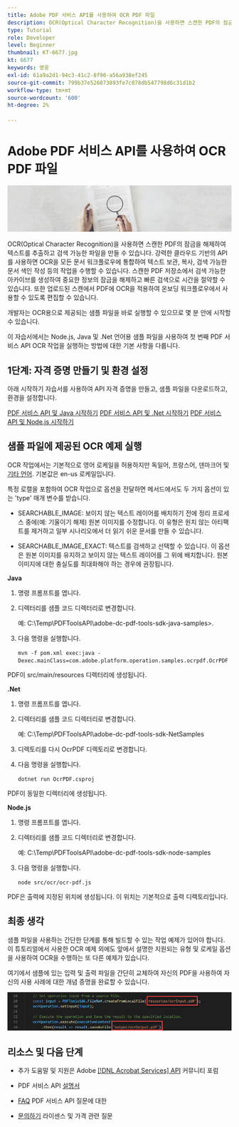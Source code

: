 ```yaml
---
title: Adobe PDF 서비스 API를 사용하여 OCR PDF 파일
description: OCR(Optical Character Recognition)을 사용하면 스캔한 PDF의 잠금을 해제하여 텍스트를 추출하고 검색 가능한 파일을 만들 수 있습니다
type: Tutorial
role: Developer
level: Beginner
thumbnail: KT-6677.jpg
kt: 6677
keywords: 영웅
exl-id: 61a9a2d1-94c3-41c2-8f90-a56a938ef245
source-git-commit: 799b37e526073893fe7c078db547798d6c31d1b2
workflow-type: tm+mt
source-wordcount: '600'
ht-degree: 2%

---
```


# Adobe PDF 서비스 API를 사용하여 OCR PDF 파일

![PDF 메인 이미지 만들기](assets/OCR_hero.jpg)

OCR(Optical Character Recognition)을 사용하면 스캔한 PDF의 잠금을 해제하여 텍스트를 추출하고 검색 가능한 파일을 만들 수 있습니다. 강력한 클라우드 기반의 API를 사용하면 OCR을 모든 문서 워크플로우에 통합하여 텍스트 보관, 복사, 검색 가능한 문서 색인 작성 등의 작업을 수행할 수 있습니다. 스캔한 PDF 저장소에서 검색 가능한 아카이브를 생성하여 중요한 정보의 잠금을 해제하고 빠른 검색으로 시간을 절약할 수 있습니다. 또한 업로드된 스캔에서 PDF에 OCR을 적용하여 온보딩 워크플로우에서 사용할 수 있도록 편집할 수 있습니다.

개발자는 OCR용으로 제공되는 샘플 파일을 바로 실행할 수 있으므로 몇 분 안에 시작할 수 있습니다.

이 자습서에서는 Node.js, Java 및 .Net 언어용 샘플 파일을 사용하여 첫 번째 PDF 서비스 API OCR 작업을 실행하는 방법에 대한 기본 사항을 다룹니다.

## 1단계: 자격 증명 만들기 및 환경 설정

아래 시작하기 자습서를 사용하여 API 자격 증명을 만들고, 샘플 파일을 다운로드하고, 환경을 설정합니다.

[PDF 서비스 API 및 Java 시작하기](gettingstartedjava.md)
[PDF 서비스 API 및 .Net 시작하기](gettingstartednet.md)
[PDF 서비스 API 및 Node.js 시작하기](createpdffromhtml.md)

## 샘플 파일에 제공된 OCR 예제 실행

OCR 작업에서는 기본적으로 영어 로케일을 허용하지만 독일어, 프랑스어, 덴마크어 및 [기타 언어](https://opensource.adobe.com/pdftools-sdk-docs/release/latest/howtos.html#ocr-with-explicit-language). 기본값은 en-us 로케일입니다.

특정 로캘을 포함하여 OCR 작업으로 옵션을 전달하면 메서드에서도 두 가지 옵션이 있는 &#39;type&#39; 매개 변수를 받습니다.

* SEARCHABLE_IMAGE: 보이지 않는 텍스트 레이어를 배치하기 전에 정리 프로세스 중에(예: 기울이기 해제) 원본 이미지를 수정합니다. 이 유형은 원치 않는 아티팩트를 제거하고 일부 시나리오에서 더 읽기 쉬운 문서를 만들 수 있습니다.

* SEARCHABLE_IMAGE_EXACT: 텍스트를 검색하고 선택할 수 있습니다. 이 옵션은 원본 이미지를 유지하고 보이지 않는 텍스트 레이어를 그 위에 배치합니다. 원본 이미지에 대한 충실도를 최대화해야 하는 경우에 권장됩니다.

**Java**

1. 명령 프롬프트를 엽니다.

1. 디렉터리를 샘플 코드 디렉터리로 변경합니다.

   예: C:\Temp\PDFToolsAPI\adobe-dc-pdf-tools-sdk-java-samples>.

1. 다음 명령을 실행합니다.

   `mvn -f pom.xml exec:java -Dexec.mainClass=com.adobe.platform.operation.samples.ocrpdf.OcrPDF`

PDF이 src/main/resources 디렉터리에 생성됩니다.

**.Net**

1. 명령 프롬프트를 엽니다.

1. 디렉터리를 샘플 코드 디렉터리로 변경합니다.

   예: C:\Temp\PDFToolsAPI\adobe-dc-pdf-tools-sdk-NetSamples

1. 디렉토리를 다시 OcrPDF 디렉토리로 변경합니다.

1. 다음 명령을 실행합니다.

   `dotnet run OcrPDF.csproj`

PDF이 동일한 디렉터리에 생성됩니다.

**Node.js**

1. 명령 프롬프트를 엽니다.

1. 디렉터리를 샘플 코드 디렉터리로 변경합니다.

   예: C:\Temp\PDFToolsAPI\adobe-dc-pdf-tools-sdk-node-samples

1. 다음 명령을 실행합니다.

   `node src/ocr/ocr-pdf.js`

PDF은 출력에 지정된 위치에 생성됩니다. 이 위치는 기본적으로 출력 디렉토리입니다.

## 최종 생각

샘플 파일을 사용하는 간단한 단계를 통해 빌드할 수 있는 작업 예제가 있어야 합니다. 이 튜토리얼에서 사용한 OCR 예제 외에도 앞에서 설명한 지원되는 유형 및 로케일 옵션을 사용하여 OCR을 수행하는 또 다른 예제가 있습니다.

여기에서 샘플에 있는 입력 및 출력 파일을 간단히 교체하여 자신의 PDF을 사용하여 자신의 사용 사례에 대한 개념 증명을 완료할 수 있습니다.

![개념 증명](assets/OCR_poc.png)

## 리소스 및 다음 단계

* 추가 도움말 및 지원은 Adobe [[!DNL Acrobat Services] API](https://community.adobe.com/t5/document-cloud-sdk/bd-p/Document-Cloud-SDK?page=1&amp;sort=latest_replies&amp;filter=all) 커뮤니티 포럼

* PDF 서비스 API [설명서](https://www.adobe.com/go/pdftoolsapi_doc)

* [FAQ](https://community.adobe.com/t5/document-cloud-sdk/faq-for-document-services-pdf-tools-api/m-p/10726197) PDF 서비스 API 질문에 대한

* [문의하기](https://www.adobe.com/go/pdftoolsapi_requestform) 라이센스 및 가격 관련 질문
